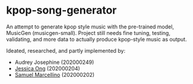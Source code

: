 # kpop-song-generator

An attempt to generate kpop style music with the pre-trained model, MusicGen (musicgen-small). Project still needs fine tuning, testing, validating, and more data to actually produce kpop-style music as output. 
<br>

Ideated, researched, and partly implemented by:
- Audrey Josephine (202000249)
- [Jessica Ong](https://github.com/chuuyazai17) (202000204)
- [Samuel Marcellino](https://github.com/samuelms21) (202000202) 
